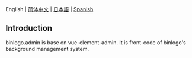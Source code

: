 English | [简体中文](./README.zh-CN.md) | [日本語](./README.ja.md) | [Spanish](./README.es.md)

## Introduction

binlogo.admin is base on vue-element-admin. It is front-code of binlogo's background management system.